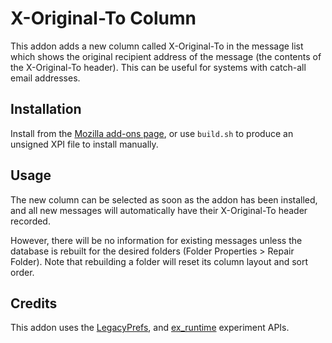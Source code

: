 # X-Original-To Column
This addon adds a new column called X-Original-To in the message list which shows the original recipient address of the message (the contents of the X-Original-To header).
This can be useful for systems with catch-all email addresses.

## Installation
Install from the [Mozilla add-ons page](https://addons.thunderbird.net/en-US/thunderbird/addon/x-original-to-column/), or use `build.sh` to produce an unsigned XPI file to install manually.

## Usage
The new column can be selected as soon as the addon has been installed, and all new messages will automatically have their X-Original-To header recorded.

However, there will be no information for existing messages unless the database is rebuilt for the desired folders (Folder Properties > Repair Folder).
Note that rebuilding a folder will reset its column layout and sort order.

## Credits
This addon uses the [LegacyPrefs](https://github.com/thundernest/addon-developer-support/tree/master/auxiliary-apis/LegacyPrefs), and [ex_runtime](https://github.com/rsjtdrjgfuzkfg/thunderbird-experiments/tree/master/experiments/runtime) experiment APIs.

